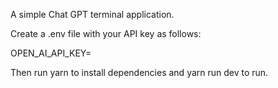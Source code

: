 A simple Chat GPT terminal application.

Create a .env file with your API key as follows:

OPEN_AI_API_KEY=

Then run yarn to install dependencies and yarn run dev to run.
